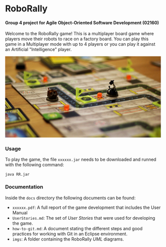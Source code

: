 # RoboRally

#### Group 4 project for Agile Object-Oriented Software Development (02160)

Welcome to the RoboRally game! This is a multiplayer board game where players move their robots to race on a factory board. You can play this game in a Multiplayer mode with up to 4 players or you can play it against an Artificial "Intelligence" player.  

<p align="center">
  <img src="https://github.com/bernatgodayol/RoboRally/blob/main/docs/imgs/roborally2.jpeg" width="508"/>
</p>

### Usage 

To play the game, the file `xxxxxx.jar` needs to be downloaded and runned with the following command:

```
java RR.jar
```

### Documentation

Inside the `docs` directory the following documents can be found: 
- `xxxxxx.pdf`: A full report of the game development that includes the User Manual
- `UserStories.md`: The set of *User Stories* that were used for developing the game. 
- `how-to-git.md`: A document stating the different steps and good practices for working with Git in an Eclipse environment.
- `imgs`: A folder containing the RoboRally *UML* diagrams.

